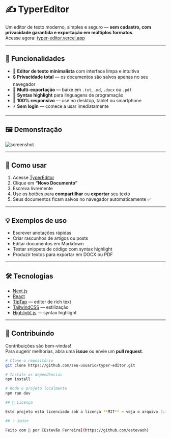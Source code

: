 # ✍️ TyperEditor

Um editor de texto moderno, simples e seguro — **sem cadastro, com privacidade garantida e exportação em múltiplos formatos**.  
Acesse agora: [typer-editor.vercel.app](https://typer-editor-he1g.vercel.app/)

---

## 🚀 Funcionalidades

- 📝 **Editor de texto minimalista** com interface limpa e intuitiva  
- 🔒 **Privacidade total** — os documentos são salvos apenas no seu navegador  
- 📂 **Multi-exportação** — baixe em `.txt`, `.md`, `.docx` ou `.pdf`  
- 🎨 **Syntax highlight** para linguagens de programação  
- 📱 **100% responsivo** — use no desktop, tablet ou smartphone  
- ⚡ **Sem login** — comece a usar imediatamente  

---

## 🖼️ Demonstração

![screenshot](link_para_imagem_ou_gif_do_editor)

---

## 📌 Como usar

1. Acesse [TyperEditor](https://typer-editor-he1g.vercel.app/)  
2. Clique em **“Novo Documento”**  
3. Escreva livremente  
4. Use os botões para **compartilhar** ou **exportar** seu texto  
5. Seus documentos ficam salvos no navegador automaticamente ✅  

---

## 💡 Exemplos de uso

- Escrever anotações rápidas  
- Criar rascunhos de artigos ou posts  
- Editar documentos em Markdown  
- Testar snippets de código com syntax highlight  
- Produzir textos para exportar em DOCX ou PDF  

---

## 🛠️ Tecnologias

- [Next.js](https://nextjs.org/)  
- [React](https://react.dev/)  
- [TipTap](https://tiptap.dev/) — editor de rich text  
- [TailwindCSS](https://tailwindcss.com/) — estilização  
- [Highlight.js](https://highlightjs.org/) — syntax highlight  

---

## 🤝 Contribuindo

Contribuições são bem-vindas!  
Para sugerir melhorias, abra uma **issue** ou envie um **pull request**.

```bash
# Clone o repositório
git clone https://github.com/seu-usuario/typer-editor.git

# Instale as dependências
npm install

# Rode o projeto localmente
npm run dev

## 📜 Licença

Este projeto está licenciado sob a licença **MIT** — veja o arquivo [LICENSE](./LICENSE) para mais detalhes.

## ✨ Autor

Feito com 💚 por [Estevão Ferreira](https://github.com/estevaoh)
